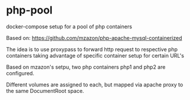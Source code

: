 # php-pool
docker-compose setup for a pool of php containers 

Based on: https://github.com/mzazon/php-apache-mysql-containerized

The idea is to use proxypass to forward http request to respective php containers taking advantage of specific container setup for certain URL's

Based on mzazon's setpu, two php containers php1 and php2 are configured.

Different volumes are assigned to each, but mapped via apache proxy to the same DocumentRoot space.

